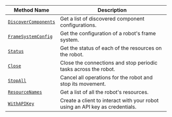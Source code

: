 | Method Name                                                     | Description                                                                  |
| --------------------------------------------------------------- | ---------------------------------------------------------------------------- |
| [`DiscoverComponents`](/build/program/apis/robot/#discovercomponents) | Get a list of discovered component configurations.                           |
| [`FrameSystemConfig`](/build/program/apis/robot/#framesystemconfig)   | Get the configuration of a robot's frame system.                             |
| [`Status`](/build/program/apis/robot/#status)                         | Get the status of each of the resources on the robot.                        |
| [`Close`](/build/program/apis/robot/#close)                           | Close the connections and stop periodic tasks across the robot.              |
| [`StopAll`](/build/program/apis/robot/#stopall)                       | Cancel all operations for the robot and stop its movement.                   |
| [`ResourceNames`](/build/program/apis/robot/#resourcenames)           | Get a list of all the robot's resources.                                     |
| [`WithAPIKey`](/build/program/apis/robot/#withapikey)                 | Create a client to interact with your robot using an API key as credentials. |
